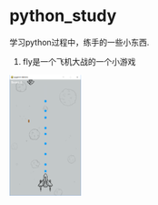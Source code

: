 # python_study
学习python过程中，练手的一些小东西.
1. fly是一个飞机大战的一个小游戏

<img src="./venv/code/fly/fly.png" width="25%" height="25%" alt="fly" align=center>
